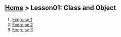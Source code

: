 ## [Home](../../README.md) > Lesson01: Class and Object
1. [Exercise 1](exercise01.md)
2. [Exercise 2](exercise02.md)
3. [Exercise 3](exercise03.md)